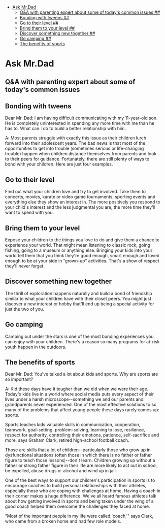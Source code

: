 <!-- TOC START min:1 max:3 link:true asterisk:false update:true -->
- [Ask Mr.Dad](#ask-mrdad)
  - [Q&A with parenting expert about some of today's common issues ##](#qa-with-parenting-expert-about-some-of-todays-common-issues-)
  - [Bonding with tweens ##](#bonding-with-tweens-)
  - [Go to their level ##](#go-to-their-level-)
  - [Bring them to your level ##](#bring-them-to-your-level-)
  - [Discover something new together ##](#discover-something-new-together-)
  - [Go camping ##](#go-camping-)
  - [The benefits of sports](#the-benefits-of-sports)
<!-- TOC END -->


# Ask Mr.Dad


## Q&A with parenting expert about some of today's common issues ##

## Bonding with tweens ##
Dear Mr. Dad: I am having difficult communicating with my 11-year-old son. He is completely uninterested in spending any more time with me than he has to. What can I do to build a better relationship with him.

A: Most parents struggle with exactly this issue as their children lurch forward into their adolescent years. The bad news is that most of the opportunities to get into trouble (sometimes serious or life-changing trouble) happen when children distance themselves from parents and look to their peers for guidance. Fortunately, there are still plenty of ways to bond with your children. Here are just four examples.

## Go to their level ##

Find out what your children love and try to get involved. Take them to concerts, movies, karate or video game tournaments, sporting events and everything else they show an interest in.  The more positively you respond to your child's interest and the less judgmental you are, the more time they'll want to spend with you.

## Bring them to your level ##

Expose your children to the things you love to do and give them a chance to experience your world. That might mean listening to classic rock, going fishing, going to a museum or anything else. Bringing your kids into your world tell them that you think they're good enough, smart enough and loved enough to be at your side in "grown-up" activities. That's a show of respect they'll never forget.

## Discover something new together ##

The thrill of exploration happens naturally and build a bond of friendship similar to what your children have with their closet peers. You might just discover a new interest or hobby that'll end up being a special activity for just the two of you.

## Go camping ##

Camping out under the stars is one of the most bonding experiences you can enjoy with your children. There's a reason so many programs for at-risk youth happen in the outdoors.

## The benefits of sports

Dear Mr. Dad: You've talked a lot about kids and sports. Why are sports are so important?

A: Kid these days have it tougher than we did when we were their age. Today's kids live in a world where social media puts every aspect of their lives under a harsh microscope--something we and our parents and grandparents never experienced. One of the most effective solutions to so many of the problems that affect young people these days rarely comes up: sports.

Sports teaches kids valuable skills in communication, cooperation, teamwork, goal-setting, problem-solving, learning to lose, resilience, respect for authority, controlling their emotions, patience, self-sacrifice and more, says Graham Clark, retired high-school football coach.

Those are skills that a lot of children--particularly those who grow up in dysfunctional situations (often those in which there is no father or father figure to teach those lessons)--don't learn. Children growing up without a father or strong father figure in their life are more likely to act out in school, be expelled, abuse drugs or alcohol and wind up in jail.

One of the best ways to support our children's participation in sports is to encourage coaches to build personal relationships with their athletes, especially those who are coping with challenges at home. Having a coach in their corner makes a huge difference. We've all heard famous athletes talk about how getting involved in sports and being taken under the wing of a good coach helped them overcome the challenges they faced at home.

"Most of the important people in my life were called 'coach,'" says Clark, who came from a broken home and had few role models.
